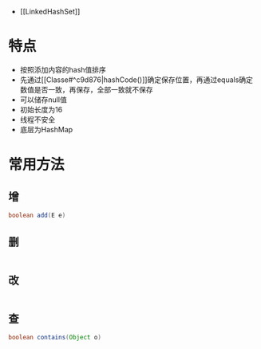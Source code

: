 
- [[LinkedHashSet]]

# 特点

- 按照添加内容的hash值排序
- 先通过[[Classe#^c9d876|hashCode()]]确定保存位置，再通过equals确定数值是否一致，再保存，全部一致就不保存
- 可以储存null值
- 初始长度为16
- 线程不安全
- 底层为HashMap

# 常用方法

## 增

```Java
boolean add(E e)
```

## 删

```Java

```

## 改

```Java

```

## 查

```Java
boolean contains(Object o)
```
